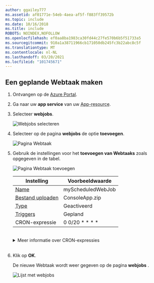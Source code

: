 ```yaml
---
author: ggailey777
ms.assetid: af01771e-54eb-4aea-af5f-f883ff39572b
ms.topic: include
ms.date: 10/16/2018
ms.title: include
ROBOTS: NOINDEX,NOFOLLOW
ms.openlocfilehash: ef0aa8ba1983ca30fd44c27fe570b6b5f51733a5
ms.sourcegitcommit: 910a1a38711966cb171050db245fc3b22abc8c5f
ms.translationtype: MT
ms.contentlocale: nl-NL
ms.lasthandoff: 03/20/2021
ms.locfileid: "101745671"
---
```

## <a name="create-a-scheduled-webjob"></a><a name="CreateScheduledCRON"></a> Een geplande Webtaak maken


1. Ontvangen op de [Azure Portal](https://portal.azure.com).
1. Ga naar uw **app service** van uw <abbr title="Uw app-resource kan een web-app, API-app of mobiele app zijn.">App-resource</abbr>.
1. Selecteer **webjobs**.

   ![Webjobs selecteren](../media/web-sites-create-web-jobs/select-webjobs.png)

1. Selecteer op de pagina **webjobs** de optie **toevoegen**.

    ![Pagina Webtaak](../media/web-sites-create-web-jobs/wjblade.png)

1. Gebruik de instellingen voor het **toevoegen van Webtaaks** zoals opgegeven in de tabel.

    ![Pagina Webtaak toevoegen](../media/web-sites-create-web-jobs/addwjscheduled.png)
    
    | Instelling      | Voorbeeldwaarde   |
    | ------------ | ----------------- | 
    | <abbr title="Een naam die uniek is binnen een App Service-app. Moet beginnen met een letter of een cijfer en mag geen speciale tekens bevatten `-` , behalve en `_` .">Name</a> | myScheduledWebJob |  |
    | <abbr title="Een *zip* -bestand dat uw uitvoer bare bestand of script bestanden bevat, evenals alle ondersteunende bestanden die nodig zijn om het programma of script uit te voeren.">Bestand uploaden</abbr> | ConsoleApp.zip |
    | <abbr title="Typen bevatten doorlopend, geactiveerd.">Type</abbr> | Geactiveerd |
    | <abbr title="Schakel de functie altijd on in om de planning betrouwbaar te laten werken. Always on is alleen beschikbaar in de prijs categorieën Basic, Standard en Premium.">Triggers</a> | Gepland |
    | CRON-expressie</a> | 0 0/20 * * * * | 
    
    <br>
    
    <details>
     <summary>Meer informatie over CRON-expressies</summary>
     <a name="#ncrontab-expressions"></a>
    
     U kunt een [NCRONTAB-expressie](../../azure-functions/functions-bindings-timer.md#ncrontab-expressions) invoeren in de portal of een `settings.job` bestand toevoegen aan de hoofdmap van het *zip* -bestand van Webtaak, zoals in het volgende voor beeld:
     
     ```json
     {
         "schedule": "0 */15 * * * *"
     }
     ```
     
     Zie [een geactiveerde Webtaak plannen](../webjobs-dotnet-deploy-vs.md#scheduling-a-triggered-webjob)voor meer informatie.
     
     [!INCLUDE [webjobs-cron-timezone-note](../../../includes/webjobs-cron-timezone-note.md)]
     </details>
     <br>

1. Klik op **OK**.

    De nieuwe Webtaak wordt weer gegeven op de pagina **webjobs** .
    
    ![Lijst met webjobs](../media/web-sites-create-web-jobs/listallwebjobs.png)
